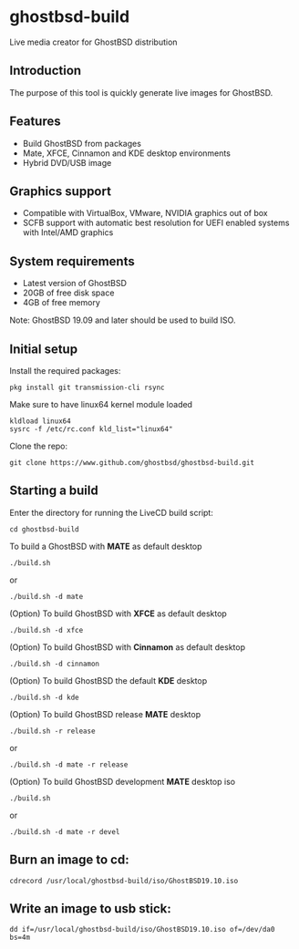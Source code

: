 ghostbsd-build
==============
Live media creator for GhostBSD distribution

## Introduction
The purpose of this tool is quickly generate live images for GhostBSD.

## Features
* Build GhostBSD from packages
* Mate, XFCE, Cinnamon and KDE desktop environments
* Hybrid DVD/USB image

## Graphics support
* Compatible with VirtualBox, VMware, NVIDIA graphics out of box
* SCFB support with automatic best resolution for UEFI enabled systems with Intel/AMD graphics

## System requirements
* Latest version of GhostBSD 
* 20GB of free disk space
* 4GB of free memory

Note: GhostBSD 19.09 and later should be used to build ISO.

## Initial setup
Install the required packages:
```
pkg install git transmission-cli rsync
```
Make sure to have linux64 kernel module loaded
```
kldload linux64
sysrc -f /etc/rc.conf kld_list="linux64"
```
Clone the repo:
```
git clone https://www.github.com/ghostbsd/ghostbsd-build.git
```
## Starting a build
Enter the directory for running the LiveCD build script:
```
cd ghostbsd-build
```
To build a GhostBSD with __MATE__ as default desktop
```
./build.sh
```
or
```
./build.sh -d mate
```
(Option) To build GhostBSD with __XFCE__ as default desktop
```
./build.sh -d xfce
```   
(Option) To build GhostBSD with __Cinnamon__ as default desktop
```
./build.sh -d cinnamon
```   
(Option) To build GhostBSD the default __KDE__ desktop
```
./build.sh -d kde
```    
(Option) To build GhostBSD release __MATE__ desktop
```
./build.sh -r release
```
or
```
./build.sh -d mate -r release
```

(Option) To build GhostBSD development __MATE__ desktop iso
```
./build.sh
```
or 
```
./build.sh -d mate -r devel
```

## Burn an image to cd:
```
cdrecord /usr/local/ghostbsd-build/iso/GhostBSD19.10.iso
```

## Write an image to usb stick:
```
dd if=/usr/local/ghostbsd-build/iso/GhostBSD19.10.iso of=/dev/da0 bs=4m
```
